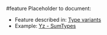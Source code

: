 #feature
Placeholder to document: 

- Feature described in: [Type variants](Features/Type%20variants.md)
- Example:  [Yz - SumTypes](Examples/Yz%20-%20SumTypes.md)